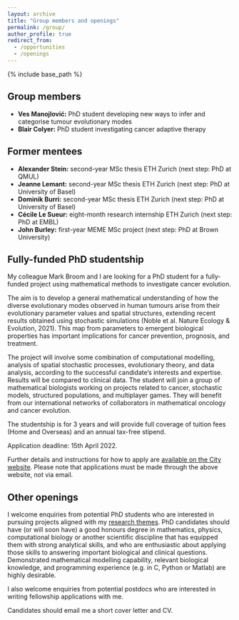 ```yaml
---
layout: archive
title: "Group members and openings"
permalink: /group/
author_profile: true
redirect_from:
  - /opportunities
  - /openings
---
```


{% include base_path %}

## Group members

* **Ves Manojlović:** PhD student developing new ways to infer and categorise tumour evolutionary modes
* **Blair Colyer:** PhD student investigating cancer adaptive therapy

## Former mentees

* **Alexander Stein:** second-year MSc thesis ETH Zurich (next step: PhD at QMUL)
* **Jeanne Lemant:** second-year MSc thesis ETH Zurich (next step: PhD at University of Basel)
* **Dominik Burri:** second-year MSc thesis ETH Zurich (next step: PhD at University of Basel)
* **Cécile Le Sueur:** eight-month research internship ETH Zurich (next step: PhD at EMBL)
* **John Burley:** first-year MEME MSc project (next step: PhD at Brown University)

## Fully-funded PhD studentship

My colleague Mark Broom and I are looking for a PhD student for a fully-funded project using mathematical methods to investigate cancer evolution.

The aim is to develop a general mathematical understanding of how the diverse evolutionary modes observed in human tumours arise from their evolutionary parameter values and spatial structures, extending recent results obtained using stochastic simulations (Noble et al. Nature Ecology & Evolution, 2021). This map from parameters to emergent biological properties has important implications for cancer prevention, prognosis, and treatment.

The project will involve some combination of computational modelling, analysis of spatial stochastic processes, evolutionary theory, and data analysis, according to the successful candidate’s interests and expertise. Results will be compared to clinical data. The student will join a group of mathematical biologists working on projects related to cancer, stochastic models, structured populations, and multiplayer games. They will benefit from our international networks of collaborators in mathematical oncology and cancer evolution.

The studentship is for 3 years and will provide full coverage of tuition fees (Home and Overseas) and an annual tax-free stipend.

Application deadline: 15th April 2022.

Further details and instructions for how to apply are [available on the City website](https://www.city.ac.uk/prospective-students/finance/funding/investigate-cancer-evolution-studentship). Please note that applications must be made through the above website, not via email.

## Other openings

I welcome enquiries from potential PhD students who are interested in pursuing projects aligned with my [research themes](research.md). PhD candidates should have (or will soon have) a good honours degree in mathematics, physics, computational biology or another scientific discipline that has equipped them with strong analytical skills, and who are enthusiastic about applying those skills to answering important biological and clinical questions. Demonstrated mathematical modelling capability, relevant biological knowledge, and programming experience (e.g. in C, Python or Matlab) are highly desirable.

I also welcome enquiries from potential postdocs who are interested in writing fellowship applications with me.

Candidates should email me a short cover letter and CV.
